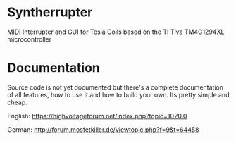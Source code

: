 # Syntherrupter
MIDI Interrupter and GUI for Tesla Coils based on the TI Tiva TM4C1294XL microcontroller

# Documentation
Source code is not yet documented but there's a complete documentation of all features, how to use it and how to build your own. Its pretty simple and cheap.

English: https://highvoltageforum.net/index.php?topic=1020.0

German: http://forum.mosfetkiller.de/viewtopic.php?f=9&t=64458
